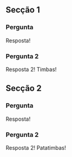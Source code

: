 ## Secção 1

### Pergunta

Resposta!

### Pergunta 2

Resposta 2! Timbas!


## Secção 2

### Pergunta

Resposta!

### Pergunta 2

Resposta 2! Patatimbas!

